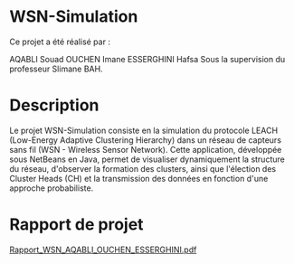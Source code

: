 # WSN-Simulation
Ce projet a été réalisé par :

AQABLI Souad
OUCHEN Imane
ESSERGHINI Hafsa
Sous la supervision du professeur Slimane BAH.

# Description
Le projet WSN-Simulation consiste en la simulation du protocole LEACH (Low-Energy Adaptive Clustering Hierarchy) dans un réseau de capteurs sans fil (WSN - Wireless Sensor Network). Cette application, développée sous NetBeans en Java, permet de visualiser dynamiquement la structure du réseau, d'observer la formation des clusters, ainsi que l'élection des Cluster Heads (CH) et la transmission des données en fonction d'une approche probabiliste.

# Rapport de projet

[Rapport_WSN_AQABLI_OUCHEN_ESSERGHINI.pdf](https://github.com/user-attachments/files/19239370/Rapport_WSN_AQABLI_OUCHEN_ESSERGHINI.pdf)
